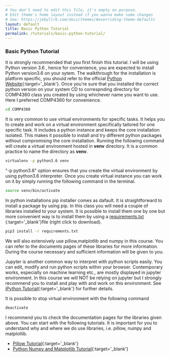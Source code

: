 ```yaml
---
# You don't need to edit this file, it's empty on purpose.
# Edit theme's home layout instead if you wanna make some changes
# See: https://jekyllrb.com/docs/themes/#overriding-theme-defaults
layout: default
title: Basic Python Tutorial
permalink: /tutorials/basic-python-tutorial/
---
```


### **Basic Python Tutorial**

It is strongly recommended that you first finish this tutorial. I will be using Python version 3.6 , hence for convenience, you are expected to install Python version3.6 on your sytem. The walkthrough for the installation is platform specific, you should refer to the official [Python Website](https://www.python.org){:target='_blank'}. Once you're sure that you installed the correct python version on your system CD to correspnding directory for COMP4360 class you created by using whichever name you want to use. Here I preferred COMP4360 for convenience. 

```sh
cd COMP4360
```

It is very common to use virtual environments for specific tasks. It helps you to create and work on a virtual environment specifically tailored for one specific task. It includes a python instance and keeps the core installation isolated. This makes it possible to install and try different python packages without compromising the core installation. Running the following command will create a virtual environment hosted in **venv** directory. It is a common practice to name the directory as **venv**.

```sh
virtualenv -p python3.6 venv
```

"-p  python3.6" option ensures that you create the virtual environment by using python3.6 interpreter. Once you create virtual instance you can work on it by simply running the following command in the terminal. 

```sh
source venv/bin/activate
```

In python installations pip installer comes as dafault. It is straightforward to install a package by using pip. In this class you will need a couple of libraries installed to your system. It is possible to install them one by one but more convenient way is to install them by using a [requirements.txt ](/homeworks/requirements.txt){:target='_blank'}file (right click to download). 

```sh
pip3 install -r requirements.txt
```

We will also extensively use pillow,matplotlib and numpy in this course. You can refer to the documents pages of these libraries for more information. During the course necessary and sufficient information will be given to you.

Jupyter  is another common way to interpret with python scripts easily. You can edit, modify and run python scripts within your browser. Contemporary works, especially on machine learning etc., are mostly displayed in jupyter environment. In this course we will NOT be relying on jupyter but I strongly recommend you to install and play with and work on this environment.  See [iPython Tutorial](/tutorials/ipython-tutorial/){:target='_blank'} for further details. 


It is possible to stop virtual environment with the following command

```sh
deactivate
```

I recommend you to check the documentation pages for the libraries given above. You can start with the following tutorials. It is important for you to understand why and where we do use libraries, i.e. pillow, numpy and matplotlib. 

- [Pillow Tutorial](/tutorials/pillow-tutorial/){:target='_blank'}
- [Python Numpy and Matplotlib Tutorial](/tutorials/python-numpy-tutorial/){:target='_blank'}

<!-- 
- [EXERCISE 0](/exercises/exercise00){:target='_blank'}
- [EXERCISE 1](/exercises/exercise01){:target='_blank'}
-->
